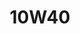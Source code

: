 ---
title: 10W40
layout: product
name: Petrovöll STÄRK SEMI SYNTHETIC GASOLINE ENGINE OIL
image: assets/img/10w40.jpg
image2: ../../assets/img/10w40.jpg
grade: SAE 10W40
sizes: 4L
description: Petrovöll STÄRK Semi Synthetic is a partly synthetic, multi-grade, low-viscosity engine oil for use in petrol and diesel car engines. Produced using selected mineral-based and synthetic base oils, its high level of performance is achieved through the interaction of its special base oil composition and advanced additives.The modern design of Petrovöll STÄRK Semi Synthetic grades makes a wide range of applications possible and ensures reliable performance under all operating conditions.  
performance: API SL/CF, ACEA A3/B4-04, MB 229.1, Ford Motor Co.M2C-153E, BMW Long-life Oil-98, VW 505 00/500 00, Japanese Engines Qualified
benefits: 
    - Provides a stable lubricating film, even with hot oil and under excessive loads
    - Delivers a higher level of oxidation protection and very low oil consumption
    - Offers reliable protection against ‘black sludge’
    - Prevents adhesion, lacquering and coking of cylinders, pistons, valves and turbochargers
    - Reduces maintenance costs through extended engine life
    - Provides superior anti-friction and engine cleaning properties
---